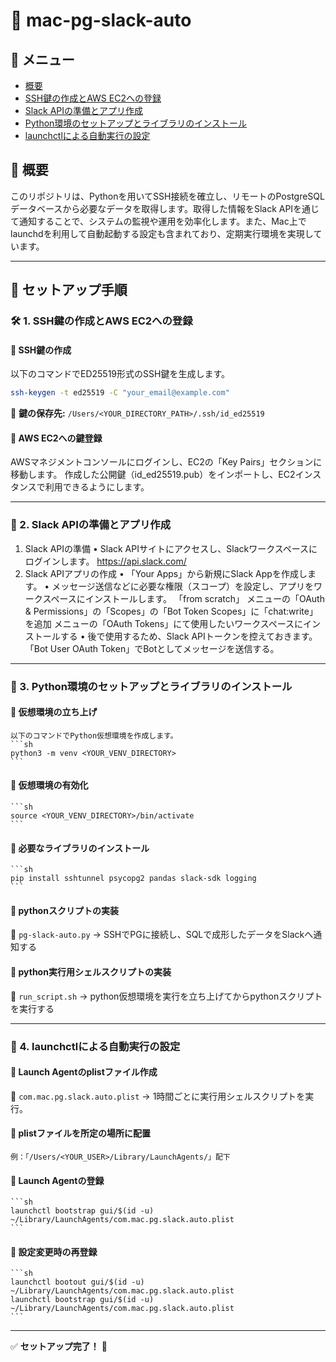 # 🚀 mac-pg-slack-auto

## 🔗 メニュー
- [概要](#-概要)
- [SSH鍵の作成とAWS EC2への登録](#-1-ssh鍵の作成とaws-ec2への登録)
- [Slack APIの準備とアプリ作成](#-2-slack-apiの準備とアプリ作成)
- [Python環境のセットアップとライブラリのインストール](#-3-python環境のセットアップとライブラリのインストール)
- [launchctlによる自動実行の設定](#-4-launchctlによる自動実行の設定)

## 📝 概要
このリポジトリは、Pythonを用いてSSH接続を確立し、リモートのPostgreSQLデータベースから必要なデータを取得します。取得した情報をSlack APIを通じて通知することで、システムの監視や運用を効率化します。また、Mac上でlaunchdを利用して自動起動する設定も含まれており、定期実行環境を実現しています。

---

## 🔧 セットアップ手順

### 🛠 1. SSH鍵の作成とAWS EC2への登録
#### 🔹 SSH鍵の作成
   以下のコマンドでED25519形式のSSH鍵を生成します。
   ```sh
   ssh-keygen -t ed25519 -C "your_email@example.com"
   ```
📌 **鍵の保存先:** `/Users/<YOUR_DIRECTORY_PATH>/.ssh/id_ed25519`

#### 🔹 AWS EC2への鍵登録
   AWSマネジメントコンソールにログインし、EC2の「Key Pairs」セクションに移動します。
   作成した公開鍵（id_ed25519.pub）をインポートし、EC2インスタンスで利用できるようにします。

---

### 💬 2. Slack APIの準備とアプリ作成
1.	Slack APIの準備
	•	Slack APIサイトにアクセスし、Slackワークスペースにログインします。
    https://api.slack.com/
2.	Slack APIアプリの作成
	•	「Your Apps」から新規にSlack Appを作成します。
	•	メッセージ送信などに必要な権限（スコープ）を設定し、アプリをワークスペースにインストールします。
    「from scratch」
    メニューの「OAuth & Permissions」の「Scopes」の「Bot Token Scopes」に「chat:write」を追加
    メニューの「OAuth Tokens」にて使用したいワークスペースにインストールする
	•	後で使用するため、Slack APIトークンを控えておきます。
    「Bot User OAuth Token」でBotとしてメッセージを送信する。

---

### 🐍 3. Python環境のセットアップとライブラリのインストール
#### 🔹 仮想環境の立ち上げ
    以下のコマンドでPython仮想環境を作成します。
    ```sh
    python3 -m venv <YOUR_VENV_DIRECTORY>
    ```
#### 🔹 仮想環境の有効化
    ```sh
    source <YOUR_VENV_DIRECTORY>/bin/activate
    ```
#### 🔹 必要なライブラリのインストール
    ```sh
    pip install sshtunnel psycopg2 pandas slack-sdk logging
    ```
#### 🔹 pythonスクリプトの実装
📌 `pg-slack-auto.py` → SSHでPGに接続し、SQLで成形したデータをSlackへ通知する
#### 🔹 python実行用シェルスクリプトの実装
📌 `run_script.sh` → python仮想環境を実行を立ち上げてからpythonスクリプトを実行する

---

### 🔄 4. launchctlによる自動実行の設定
#### 🔹 Launch Agentのplistファイル作成
📌 `com.mac.pg.slack.auto.plist` → 1時間ごとに実行用シェルスクリプトを実行。
#### 🔹 plistファイルを所定の場所に配置
    例：「/Users/<YOUR_USER>/Library/LaunchAgents/」配下
#### 🔹 Launch Agentの登録
    ```sh
    launchctl bootstrap gui/$(id -u) ~/Library/LaunchAgents/com.mac.pg.slack.auto.plist
    ```
#### 🔹 設定変更時の再登録
    ```sh
    launchctl bootout gui/$(id -u) ~/Library/LaunchAgents/com.mac.pg.slack.auto.plist
    launchctl bootstrap gui/$(id -u) ~/Library/LaunchAgents/com.mac.pg.slack.auto.plist
    ```

---

✅ **セットアップ完了！** 🎉




